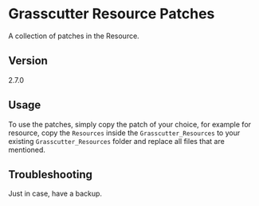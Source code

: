# Grasscutter Resource Patches

A collection of patches in the Resource.

## Version

2.7.0

## Usage

To use the patches, simply copy the patch of your choice, for example for resource, copy the `Resources` inside the `Grasscutter_Resources` to your existing `Grasscutter_Resources` folder and replace all files that are mentioned.

## Troubleshooting

Just in case, have a backup.
